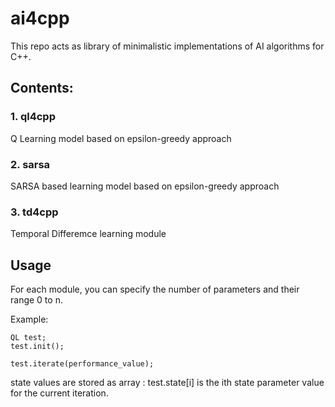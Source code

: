 # ai4cpp

This repo acts as library of minimalistic implementations of AI algorithms for C++.

## Contents:

### 1. ql4cpp
Q Learning model based on epsilon-greedy approach

### 2. sarsa
SARSA based learning model based on epsilon-greedy approach

### 3. td4cpp
Temporal Differemce learning module

## Usage
For each module, you can specify the number of parameters and their range 0 to n.

Example: 
```
QL test;
test.init();

test.iterate(performance_value);
```

state values are stored as array : test.state[i] is the ith state parameter value for the current iteration.
